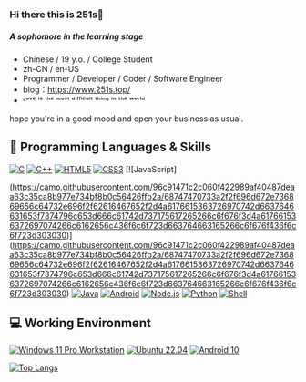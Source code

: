 ### Hi there this is 251s👋

##### A sophomore in the learning stage

- Chinese / 19 y.o. / College Student
- zh-CN / en-US 
- Programmer / Developer / Coder / Software Engineer
- blog：https://www.251s.top/
- ᴸᵒᵛᵉ ⁱˢ ᵗʰᵉ ᵐᵒˢᵗ ᵈⁱᶠᶠⁱᶜᵘˡᵗ ᵗʰⁱⁿᵍ ⁱⁿ ᵗʰᵉ ʷᵒʳˡᵈ

hope you're in a good mood and open your business as usual.

## 🌱 Programming Languages & Skills

[![C](https://camo.githubusercontent.com/e12a27ee963e840d47cec2ac5ce906440402e544236678553c0df03eb055e1fc/68747470733a2f2f696d672e736869656c64732e696f2f62616467652f2d432d6138623963633f7374796c653d666c61742d737175617265266c6f676f3d43266c6f676f436f6c6f723d666666)](https://camo.githubusercontent.com/e12a27ee963e840d47cec2ac5ce906440402e544236678553c0df03eb055e1fc/68747470733a2f2f696d672e736869656c64732e696f2f62616467652f2d432d6138623963633f7374796c653d666c61742d737175617265266c6f676f3d43266c6f676f436f6c6f723d666666) [![C++](https://camo.githubusercontent.com/62628f2baafc75d74613fb8f2a9b59abdda763b5f734fe1b9230c8d43971756f/68747470733a2f2f696d672e736869656c64732e696f2f62616467652f2d432532622532622d3030353939633f7374796c653d666c61742d737175617265266c6f676f3d43253262253262266c6f676f436f6c6f723d666666)](https://camo.githubusercontent.com/62628f2baafc75d74613fb8f2a9b59abdda763b5f734fe1b9230c8d43971756f/68747470733a2f2f696d672e736869656c64732e696f2f62616467652f2d432532622532622d3030353939633f7374796c653d666c61742d737175617265266c6f676f3d43253262253262266c6f676f436f6c6f723d666666) [![HTML5](https://camo.githubusercontent.com/2d456afd0c90568812a8c43a8e99115da6184671ae32ce58ffb7925125ce43dc/68747470733a2f2f696d672e736869656c64732e696f2f62616467652f2d48544d4c352d6533346632363f7374796c653d666c61742d737175617265266c6f676f3d48544d4c35266c6f676f436f6c6f723d666666)](https://camo.githubusercontent.com/2d456afd0c90568812a8c43a8e99115da6184671ae32ce58ffb7925125ce43dc/68747470733a2f2f696d672e736869656c64732e696f2f62616467652f2d48544d4c352d6533346632363f7374796c653d666c61742d737175617265266c6f676f3d48544d4c35266c6f676f436f6c6f723d666666) [![CSS3](https://camo.githubusercontent.com/b5418d058b303cb347bd942f0d12413561ad0c4c3037f2b64755c2b94f5f5bbf/68747470733a2f2f696d672e736869656c64732e696f2f62616467652f2d435353332d3135373262363f7374796c653d666c61742d737175617265266c6f676f3d43535333266c6162656c436f6c6f723d313537326236)](https://camo.githubusercontent.com/b5418d058b303cb347bd942f0d12413561ad0c4c3037f2b64755c2b94f5f5bbf/68747470733a2f2f696d672e736869656c64732e696f2f62616467652f2d435353332d3135373262363f7374796c653d666c61742d737175617265266c6f676f3d43535333266c6162656c436f6c6f723d313537326236) [![JavaScript]

(https://camo.githubusercontent.com/96c91471c2c060f422989af40487deaa63c35ca8b977e734bf8b0c56426ffb2a/68747470733a2f2f696d672e736869656c64732e696f2f62616467652f2d4a6176615363726970742d6637646631653f7374796c653d666c61742d737175617265266c6f676f3d4a617661536372697074266c6162656c436f6c6f723d663764663165266c6f676f436f6c6f723d303030)](https://camo.githubusercontent.com/96c91471c2c060f422989af40487deaa63c35ca8b977e734bf8b0c56426ffb2a/68747470733a2f2f696d672e736869656c64732e696f2f62616467652f2d4a6176615363726970742d6637646631653f7374796c653d666c61742d737175617265266c6f676f3d4a617661536372697074266c6162656c436f6c6f723d663764663165266c6f676f436f6c6f723d303030) [![Java](https://camo.githubusercontent.com/cb14daa5026323125f8bfa59cac60bda62108bd5fccbf0b42eef2568bce800bd/68747470733a2f2f696d672e736869656c64732e696f2f62616467652f2d4a6176612d3030373339363f7374796c653d666c61742d737175617265266c6f676f3d4a617661266c6f676f436f6c6f723d666666)](https://camo.githubusercontent.com/cb14daa5026323125f8bfa59cac60bda62108bd5fccbf0b42eef2568bce800bd/68747470733a2f2f696d672e736869656c64732e696f2f62616467652f2d4a6176612d3030373339363f7374796c653d666c61742d737175617265266c6f676f3d4a617661266c6f676f436f6c6f723d666666) [![Android](https://camo.githubusercontent.com/9a3df90c9f2acedf7d4b057ccaa4fb50fd8676ba3348529d0bf2b631716b87c4/68747470733a2f2f696d672e736869656c64732e696f2f62616467652f2d416e64726f69642d3364646338343f7374796c653d666c61742d737175617265266c6f676f3d616e64726f6964266c6f676f436f6c6f723d666666)](https://camo.githubusercontent.com/9a3df90c9f2acedf7d4b057ccaa4fb50fd8676ba3348529d0bf2b631716b87c4/68747470733a2f2f696d672e736869656c64732e696f2f62616467652f2d416e64726f69642d3364646338343f7374796c653d666c61742d737175617265266c6f676f3d616e64726f6964266c6f676f436f6c6f723d666666) [![Node.js](https://camo.githubusercontent.com/655b3d19bf908fbe53d23ad63f1847fe6a2f7f206d9619ee07e01d13b129d159/68747470733a2f2f696d672e736869656c64732e696f2f62616467652f2d4e6f64652e6a732d3333393933333f7374796c653d666c61742d737175617265266c6f676f3d4e6f64652e6a73266c6f676f436f6c6f723d666666)](https://camo.githubusercontent.com/655b3d19bf908fbe53d23ad63f1847fe6a2f7f206d9619ee07e01d13b129d159/68747470733a2f2f696d672e736869656c64732e696f2f62616467652f2d4e6f64652e6a732d3333393933333f7374796c653d666c61742d737175617265266c6f676f3d4e6f64652e6a73266c6f676f436f6c6f723d666666) [![Python](https://camo.githubusercontent.com/0feaabf050dd0f2a00c06da825b44f03c9925b0ea42ee8350fbce24349e14a00/68747470733a2f2f696d672e736869656c64732e696f2f62616467652f2d507974686f6e2d3337373661623f7374796c653d666c61742d737175617265266c6f676f3d707974686f6e266c6f676f436f6c6f723d666666)](https://camo.githubusercontent.com/0feaabf050dd0f2a00c06da825b44f03c9925b0ea42ee8350fbce24349e14a00/68747470733a2f2f696d672e736869656c64732e696f2f62616467652f2d507974686f6e2d3337373661623f7374796c653d666c61742d737175617265266c6f676f3d707974686f6e266c6f676f436f6c6f723d666666) [![Shell](https://camo.githubusercontent.com/7a4201ba27b3adf0d13ae35546f43138e68de5fc071857f0165cd6365c78f89a/68747470733a2f2f696d672e736869656c64732e696f2f62616467652f2d5368656c6c2d3465616132353f7374796c653d666c61742d737175617265266c6f676f3d676e7525323062617368266c6f676f436f6c6f723d666666)](https://camo.githubusercontent.com/7a4201ba27b3adf0d13ae35546f43138e68de5fc071857f0165cd6365c78f89a/68747470733a2f2f696d672e736869656c64732e696f2f62616467652f2d5368656c6c2d3465616132353f7374796c653d666c61742d737175617265266c6f676f3d676e7525323062617368266c6f676f436f6c6f723d666666)

## 💻 Working Environment

[![Windows 11 Pro Workstation](https://camo.githubusercontent.com/4893af9f94673fd8040bc1b8d9c6d4e9f6a8e734396e3ed75ee0ded390f19dc2/68747470733a2f2f696d672e736869656c64732e696f2f62616467652f57696e646f7773253230313125323050726f253230576f726b73746174696f6e2d3030616465663f7374796c653d666c61742d737175617265266c6f676f3d77696e646f7773266c6f676f436f6c6f723d666666666666)](https://camo.githubusercontent.com/4893af9f94673fd8040bc1b8d9c6d4e9f6a8e734396e3ed75ee0ded390f19dc2/68747470733a2f2f696d672e736869656c64732e696f2f62616467652f57696e646f7773253230313125323050726f253230576f726b73746174696f6e2d3030616465663f7374796c653d666c61742d737175617265266c6f676f3d77696e646f7773266c6f676f436f6c6f723d666666666666) [![Ubuntu 22.04](https://camo.githubusercontent.com/724246802ac4c42940e17bdd0fb37b9a5b488dbdd03a165d2431ff9be0af7b9f/68747470733a2f2f696d672e736869656c64732e696f2f62616467652f5562756e747525323032322e30342d6464343831343f7374796c653d666c61742d737175617265266c6f676f3d7562756e7475266c6f676f436f6c6f723d666666666666)](https://camo.githubusercontent.com/724246802ac4c42940e17bdd0fb37b9a5b488dbdd03a165d2431ff9be0af7b9f/68747470733a2f2f696d672e736869656c64732e696f2f62616467652f5562756e747525323032322e30342d6464343831343f7374796c653d666c61742d737175617265266c6f676f3d7562756e7475266c6f676f436f6c6f723d666666666666) [![Android 10](https://camo.githubusercontent.com/29a3b8ead2ea3afad0b99cef8cb00f169f70e261ecccb839329b1034038b308a/68747470733a2f2f696d672e736869656c64732e696f2f62616467652f416e64726f696425323031302d3364646338343f7374796c653d666c61742d737175617265266c6f676f3d616e64726f6964266c6f676f436f6c6f723d666666666666)](https://camo.githubusercontent.com/29a3b8ead2ea3afad0b99cef8cb00f169f70e261ecccb839329b1034038b308a/68747470733a2f2f696d672e736869656c64732e696f2f62616467652f416e64726f696425323031302d3364646338343f7374796c653d666c61742d737175617265266c6f676f3d616e64726f6964266c6f676f436f6c6f723d666666666666)


[![Top Langs](https://github-readme-stats.vercel.app/api/top-langs/?username=Christmas&layout=compact)](https://github.com/251ss/github-readme-stats)
<!--
**251ss/251ss** is a ✨ _special_ ✨ repository because its `README.md` (this file) appears on your GitHub profile.

Here are some ideas to get you started:

- 🔭 I’m currently working on ...
- 🌱 I’m currently learning ...
- 👯 I’m looking to collaborate on ...
- 🤔 I’m looking for help with ...
- 💬 Ask me about ...
- 📫 How to reach me: ...
- 😄 Pronouns: ...
- ⚡ Fun fact: ...
-->
